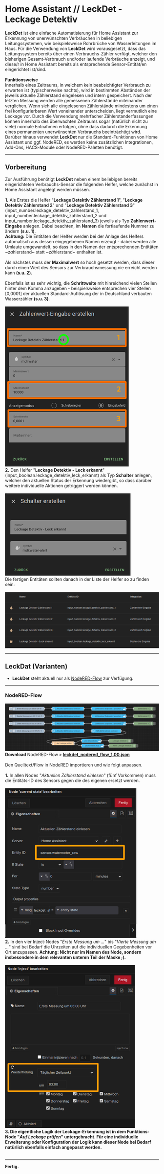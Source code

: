 <h1>Home Assistant // LeckDet - Leckage Detektiv</h1>

<b>LeckDet</b> ist eine einfache Automatisierung für Home Assistant zur Erkennung von unerwünschten Verbräuchen in beliebigen Leitungssystemen, wie beispielsweise Rohrbrüche von Wasserleitungen im Haus. Für die Verwendung von <b>LeckDet</b> wird vorausgesetzt, dass das Leitungssystem bereits über einen Verbrauchs-Zähler verfügt, welcher den bisherigen Gesamt-Verbrauch und/oder laufende Verbräuche anzeigt, und diese/r in Home Assistant bereits als entsprechende Sensor-Entität/en eingerichtet ist/sind.<br /><br />
<b>Funktionsweise</b><br />
Innerhalb eines Zeitraums, in welchem kein beabsichtigter Verbrauch zu erwarten ist (typischerweise nachts), wird in bestimmten Abständen der jeweils aktuelle Zählerstand eingelesen und intern gespeichert.
Nach der letzten Messung werden alle gemessenen Zählerstände miteinander verglichen. Wenn sich alle eingelesenen Zählerstände mindestens um einen frei konfigurierbaren Wert voneinander unterscheiden, liegt vermutlich eine Leckage vor.
Durch die Verwendung mehrfacher Zählerstanderfassungen können innerhalb des überwachten Zeitraums sogar (natürlich nicht zu viele) normale Entnahmen erfolgen, ohne dass dadurch die Erkennung eines permanenten unerwünschten Verbrauchs beeinträchtigt wird.<br />
Darüber hinaus verwendet <b>LeckDet</b> nur die Standard-Funktionen von Home Assistant und ggf. NodeRED, es werden keine zusätzlichen Integrationen, Add-Ons, HACS-Module oder NodeRED-Paletten benötigt.
<hr>
<h2>Vorbereitung</h2>
Zur Ausführung benötigt <b>LeckDet</b> neben einem beliebigen bereits eingerichteten Verbrauchs-Sensor die folgenden Helfer, welche zunächst in Home Assistant angelegt werden müssen.<br /><br />
<b>1.</b> Als Erstes die Helfer "<b>Leckage Detektiv Zählerstand 1</b>", "<b>Leckage Detektiv Zählerstand 2</b>" und "<b>Leckage Detektiv Zählerstand 3</b>" (input_number.leckage_detektiv_zahlerstand_1, input_number.leckage_detektiv_zahlerstand_2 und input_number.leckage_detektiv_zahlerstand_3) jeweils als Typ <b>Zahlenwert-Eingabe</b> anlegen.
Dabei beachten, im <b>Namen</b> die fortlaufende Nummer zu ändern <b>(s.u. 1)</b>.<br /><b>Achtung:</b> Die Entitäten der Helfer werden bei der Anlage des Helfers automatisch aus dessen eingegebenen Namen erzeugt - dabei werden alle Umlaute umgewandelt, so dass in den Namen der entsprechenden Entitäten ~z<i>a</i>hlerstand~ statt ~z<i>ä</i>hlerstand~ enthalten ist.<br />
<br />
Als nächstes muss der <b>Maximalwert</b> so hoch gesetzt werden, dass dieser durch einen Wert des Sensors zur Verbrauchsmessung nie erreicht werden kann <b>(s.u. 2)</b>.<br />
<br />
Ebenfalls ist es sehr wichtig, die <b>Schrittweite</b> mit hinreichend vielen Stellen hinter dem Komma anzugeben - beispielsweise entsprechen vier Stellen [0,0001] der aktuellen Standard-Auflösung der in Deutschland verbauten Wasserzähler <b>(s.u. 3)</b>.<br />
<br />
<img src="./img/leckdet_img_helper_1.png"><br />
<b>2.</b> Den Helfer "<b>Leckage Detektiv - Leck erkannt</b>" (input_boolean.leckage_detektiv_leck_erkannt) als Typ <b>Schalter</b> anlegen, welcher den aktuellen Status der Erkennung wiedergibt, so dass darüber weitere individuelle Aktionen getriggert werden können.<br /><br />
<img src="./img/leckdet_img_helper_2.png"><br />
Die fertigen Entitäten sollten danach in der Liste der Helfer so zu finden sein:<br />
<br />
<img src="./img/leckdet_img_helpers.png">
<hr>
<h2>LeckDat (Varianten)</h2><ul>
<li><b>LeckDet</b> steht aktuell nur als <a href="#nodered_flow">NodeRED-Flow</a> zur Verfügung.</li>
</ul>
<a id="nodered_flow"></a>
<hr>
<h3>NodeRED-Flow</h3>
<img src="./img/leckdet_img_nodered_flow.png"><br />
<b>Download</b> NodeRED-Flow&nbsp;&raquo;&nbsp;<a href="https://github.com/migacode/home-assistant/blob/main/leckdet/code/leckdet_nodered_flow_1.00.json"><strong>leckdet_nodered_flow_1.00.json</strong></a><br />
<br />
Den Quelltext/Flow in NodeRED importieren und wie folgt anpassen.<br />
<br />
<b>1.</b> In allen Nodes "<i>Aktuellen Zählerstand einlesen</i>" (fünf Vorkommen) muss die Entitäts-ID des Sensors gegen die des eigenen ersetzt werden.<br />
<br />
<img src="./img/leckdet_img_changes_node_1.png">
<br />
<b>2.</b> In den vier Inject-Nodes "<i>Erste Messung um ...</i>" bis "<i>Vierte Messung um ...</i>" sind bei Bedarf die Uhrzeiten auf die individuellen Gegebenheiten vor Ort anzupassen. <b>Achtung:<b> Nicht nur im Namen des Node, sondern insbesondere in dem relevanten unteren Teil der Maske ;).<br />
<br />
<img src="./img/leckdet_img_changes_node_2.png"><br />
<b>3.</b> Die eigentliche Logik der Leckage-Erkennung ist in dem Funktions-Node "<i>Auf Leckage prüfen</i>" untergebracht. Für eine individuelle Erweiterung oder Konfiguration der Logik kann dieser Node bei Bedarf natürlich ebenfalls einfach angepasst werden.<br />
<br />
<hr>
Fertig.<br />
<br />
